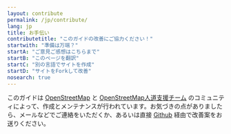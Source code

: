 ```yaml
---
layout: contribute
permalink: /jp/contribute/
lang: jp
title: お手伝い
contributetitle: "このガイドの改善にご協力ください！"
startwith: "準備は万端？"
startA: "ご意見ご感想はこちらまで"
startB: "このページを翻訳"
startC: "別の言語でサイトを作成"
startD: "サイトをForkして改善"
nosearch: true
---
```

このガイドは [OpenStreetMap](http://www.openstreetmap.org/) と [OpenStreetMap人道支援チーム](http://www.openstreetmap.org/) のコミュニティによって、作成とメンテナンスが行われています。お気づきの点がありましたら、メールなどでご連絡をいただくか、あるいは直接 [Github](http://github.com/hotosm/learnosm) 経由で改善案をお送りください。
